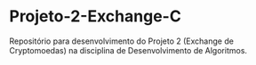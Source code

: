 # Projeto-2-Exchange-C
Repositório para desenvolvimento do Projeto 2 (Exchange de Cryptomoedas) na disciplina de Desenvolvimento de Algoritmos. 
